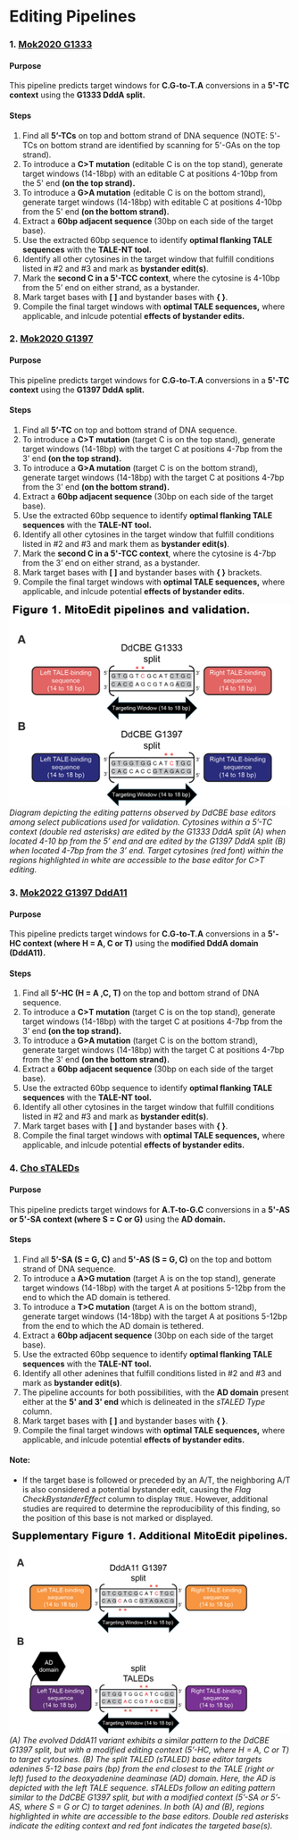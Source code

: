 # Editing Pipelines
### 1. [Mok2020 G1333](https://www.nature.com/articles/s41586-020-2477-4)

#### Purpose
This pipeline predicts target windows for **C.G-to-T.A** conversions in a **5'-TC context** using the **G1333 DddA split.**
#### Steps

1. Find all **5’-TCs** on top and bottom strand of DNA sequence (NOTE: 5'-TCs on bottom strand are identified by scanning for 5'-GAs on the top strand).
2. To introduce a **C>T mutation** (editable C is on the top stand), generate target windows (14-18bp) with an editable C at positions 4-10bp from the 5' end **(on the top strand).**
3. To introduce a **G>A mutation** (editable C is on the bottom strand), generate target windows (14-18bp) with editable C at positions 4-10bp from the 5' end **(on the bottom strand).**
4. Extract a **60bp adjacent sequence** (30bp on each side of the target base).
5. Use the extracted 60bp sequence to identify **optimal flanking TALE sequences** with the **TALE-NT tool.**
6. Identify all other cytosines in the target window that fulfill conditions listed in #2 and #3 and mark as **bystander edit(s)**.
7. Mark the **second C in a 5'-TCC context**, where the cytosine is 4-10bp from the 5’ end on either strand, as a bystander.
8. Mark target bases with **[  ]** and bystander bases with **{  }**.
9. Compile the final target windows with **optimal TALE sequences,** where applicable, and inlcude potential **effects of bystander edits.**
### 2. [Mok2020 G1397](https://www.nature.com/articles/s41586-020-2477-4)

#### Purpose
This pipeline predicts target windows for **C.G-to-T.A** conversions in a **5'-TC context** using the **G1397 DddA split.**
#### Steps

1. Find all **5’-TC** on top and bottom strand of DNA sequence.
2. To introduce a **C>T mutation** (target C is on the top stand), generate target windows (14-18bp) with the target C at positions 4-7bp from the 3' end **(on the top strand).**
3. To introduce a **G>A mutation** (target C is on the bottom strand), generate target windows (14-18bp) with the target C at positions 4-7bp from the 3' end **(on the bottom strand).**
4. Extract a **60bp adjacent sequence** (30bp on each side of the target base).
5. Use the extracted 60bp sequence to identify **optimal flanking TALE sequences** with the **TALE-NT tool.**
6. Identify all other cytosines in the target window that fulfill conditions listed in #2 and #3 and mark them as **bystander edit(s)**.
7. Mark the **second C in a 5'-TCC context**, where the cytosine is 4-7bp from the 3’ end on either strand, as a bystander.
8. Mark target bases with **[  ]** and bystander bases with **{  }** brackets.
9. Compile the final target windows with **optimal TALE sequences,** where applicable, and inlcude potential **effects of bystander edits.**

![Rough workflow](../imgs/Fig1ab.png)
*Diagram depicting the editing patterns observed by DdCBE base editors among select publications used for validation. Cytosines within a 5’-TC context (double red asterisks) are edited by the G1333 DddA split (A) when located 4-10 bp from the 5’ end and are edited by the G1397 DddA split (B) when located 4-7bp from the 3’ end. Target cytosines (red font) within the regions highlighted in white are accessible to the base editor for C>T editing.*

### 3. [Mok2022 G1397 DddA11](https://www.nature.com/articles/s41587-022-01256-8)

#### Purpose
This pipeline predicts target windows for **C.G-to-T.A** conversions in a **5'-HC context (where H = A, C or T)** using the **modified DddA domain (DddA11).**
#### Steps
1. Find all **5’-HC (H = A ,C, T)** on the top and bottom strand of DNA sequence.
2. To introduce a **C>T mutation** (target C is on the top stand), generate target windows (14-18bp) with the target C at positions 4-7bp from the 3' end **(on the top strand).**
3. To introduce a **G>A mutation** (target C is on the bottom strand), generate target windows (14-18bp) with the target C at positions 4-7bp from the 3' end **(on the bottom strand).**
4. Extract a **60bp adjacent sequence** (30bp on each side of the target base).
5. Use the extracted 60bp sequence to identify **optimal flanking TALE sequences** with the **TALE-NT tool.**
6. Identify all other cytosines in the target window that fulfill conditions listed in #2 and #3 and mark as **bystander edit(s)**.
7. Mark target bases with **[ ]** and bystander bases with **{ }**.
8. Compile the final target windows with **optimal TALE sequences,** where applicable, and inlcude potential **effects of bystander edits.**
   
### 4. [Cho sTALEDs](https://pubmed.ncbi.nlm.nih.gov/35472302/)
#### Purpose
This pipeline predicts target windows for **A.T-to-G.C** conversions in a **5'-AS or 5'-SA context (where S = C or G)** using the **AD domain.**
#### Steps
1. Find all **5’-SA (S = G, C)** and **5'-AS (S = G, C)** on the top and bottom strand of DNA sequence.
2. To introduce a **A>G mutation** (target A is on the top stand), generate target windows (14-18bp) with the target A at positions 5-12bp from the end to which the AD domain is tethered.
3. To introduce a **T>C mutation** (target A is on the bottom strand), generate target windows (14-18bp) with the target A at positions 5-12bp from the end to which the AD domain is tethered.
4. Extract a **60bp adjacent sequence** (30bp on each side of the target base).
5. Use the extracted 60bp sequence to identify **optimal flanking TALE sequences** with the **TALE-NT tool.**
6. Identify all other adenines that fulfill conditions listed in #2 and #3 and mark as **bystander edit(s)**.
7. The pipeline accounts for both possibilities, with the **AD domain** present either at the **5' and 3' end** which is delineated in the *sTALED Type* column.
8. Mark target bases with **[ ]** and bystander bases with **{ }**.
9. Compile the final target windows with **optimal TALE sequences,** where applicable, and inlcude potential **effects of bystander edits.**

#### Note:
- If the target base is followed or preceded by an A/T, the neighboring A/T is also considered a potential bystander edit, causing the *Flag CheckBystanderEffect* column to display `TRUE`. However, additional studies are required to determine the reproducibility of this finding, so the position of this base is not marked or displayed.

![Rough workflow](../imgs/SupFig1.png)
*(A) The evolved DddA11 variant exhibits a similar pattern to the DdCBE G1397 split, but with a modified editing context (5’-HC, where H = A, C or T) to target cytosines. (B) The split TALED (sTALED) base editor targets adenines 5-12 base pairs (bp) from the end closest to the TALE (right or left) fused to the deoxyadenine deaminase (AD) domain. Here, the AD is depicted with the left TALE sequence. sTALEDs follow an editing pattern similar to the DdCBE G1397 split, but with a modified context (5’-SA or 5’-AS, where S = G or C) to target adenines. In both (A) and (B), regions highlighted in white are accessible to the base editors. Double red asterisks indicate the editing context and red font indicates the targeted base(s).*
